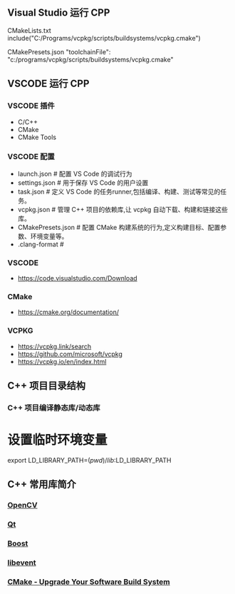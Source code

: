 ## Visual Studio 运行 CPP
CMakeLists.txt
include("C:/Programs/vcpkg/scripts/buildsystems/vcpkg.cmake")

CMakePresets.json 
"toolchainFile": "c:/programs/vcpkg/scripts/buildsystems/vcpkg.cmake"

## VSCODE 运行 CPP
### VSCODE 插件
- C/C++
- CMake
- CMake Tools
### VSCODE 配置
- launch.json   # 配置 VS Code 的调试行为
- settings.json # 用于保存 VS Code 的用户设置
- task.json     # 定义 VS Code 的任务runner,包括编译、构建、测试等常见的任务。
- vcpkg.json    # 管理 C++ 项目的依赖库,让 vcpkg 自动下载、构建和链接这些库。
- CMakePresets.json  # 配置 CMake 构建系统的行为,定义构建目标、配置参数、环境变量等。
- .clang-format # 
>
### VSCODE
- https://code.visualstudio.com/Download
### CMake
- https://cmake.org/documentation/
### VCPKG
- https://vcpkg.link/search
- https://github.com/microsoft/vcpkg
- https://vcpkg.io/en/index.html

## C++ 项目目录结构
### C++ 项目编译静态库/动态库
# 设置临时环境变量
export LD_LIBRARY_PATH=$(pwd)/lib:$LD_LIBRARY_PATH

## C++ 常用库简介
### [OpenCV](https://opencv.org"图像处理")

### [Qt](https://www.qt.io/zh-cn"应用开发程序")

### [Boost](https://www.boost.org"C++扩展库")

### [libevent](https://libevent.org"常用的网络库")

### [CMake - Upgrade Your Software Build System](https://cmake.org/)



